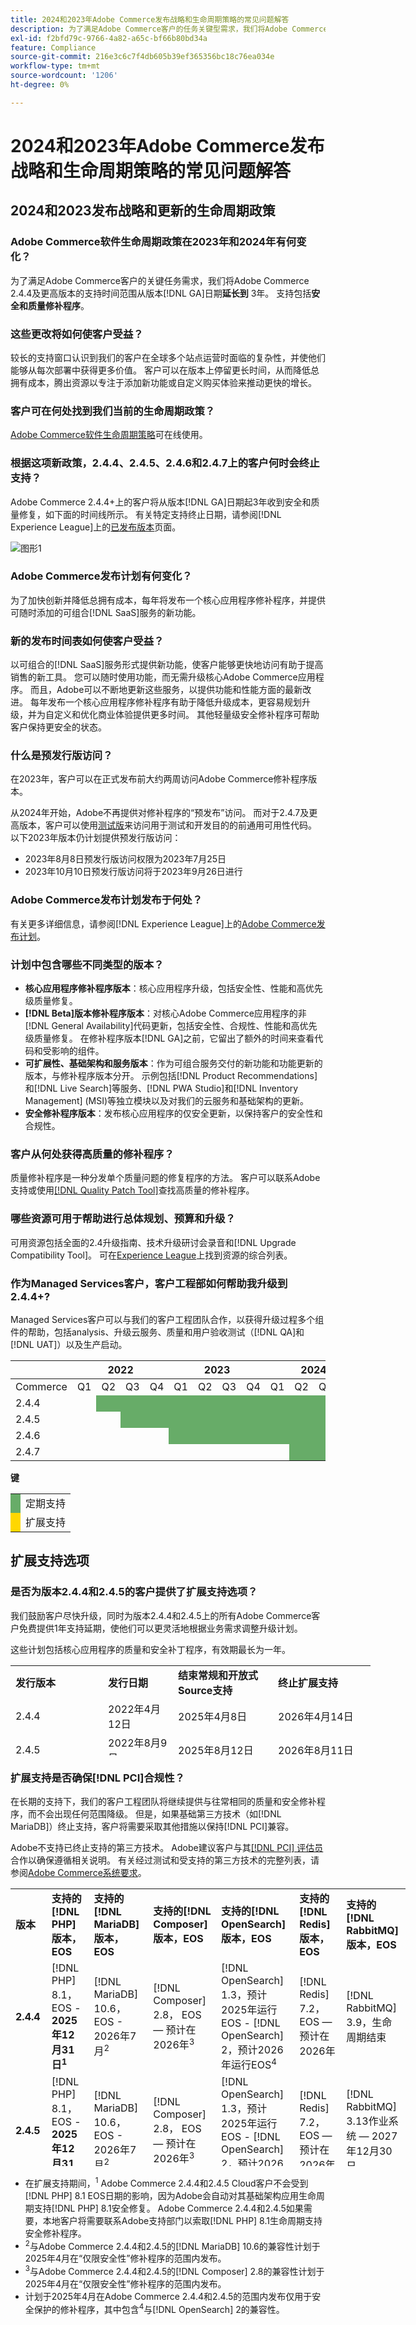 ```yaml
---
title: 2024和2023年Adobe Commerce发布战略和生命周期策略的常见问题解答
description: 为了满足Adobe Commerce客户的任务关键型需求，我们将Adobe Commerce 2.4.4及更高版本的支持时间范围从版本&lbrace;0**日期延长到**3年。  [!DNL GA] 支持包括**安全和质量补丁**。 有关时间详细信息，请参阅我们新的[发布日历](https://experienceleague.adobe.com/docs/commerce-operations/release/planning/schedule.html)。
exl-id: f2bfd79c-9766-4a82-a65c-bf66b80bd34a
feature: Compliance
source-git-commit: 216e3c6c7f4db605b39ef365356bc18c76ea034e
workflow-type: tm+mt
source-wordcount: '1206'
ht-degree: 0%

---
```


# 2024和2023年Adobe Commerce发布战略和生命周期策略的常见问题解答

## 2024和2023发布战略和更新的生命周期政策

### Adobe Commerce软件生命周期政策在2023年和2024年有何变化？

为了满足Adobe Commerce客户的关键任务需求，我们将Adobe Commerce 2.4.4及更高版本的支持时间范围从版本[!DNL GA]日期&#x200B;**延长到** 3年。 支持包括&#x200B;**安全和质量修补程序**。

### 这些更改将如何使客户受益？

较长的支持窗口认识到我们的客户在全球多个站点运营时面临的复杂性，并使他们能够从每次部署中获得更多价值。 客户可以在版本上停留更长时间，从而降低总拥有成本，腾出资源以专注于添加新功能或自定义购买体验来推动更快的增长。

### 客户可在何处找到我们当前的生命周期政策？

[Adobe Commerce软件生命周期策略](https://www.adobe.com/content/dam/cc/en/legal/terms/enterprise/pdfs/Adobe-Commerce-Software-Lifecycle-Policy.pdf)可在线使用。

### 根据这项新政策，2.4.4、2.4.5、2.4.6和2.4.7上的客户何时会终止支持？

Adobe Commerce 2.4.4+上的客户将从版本[!DNL GA]日期起3年收到安全和质量修复，如下面的时间线所示。 有关特定支持终止日期，请参阅[!DNL Experience League]上的[已发布版本](https://experienceleague.adobe.com/docs/commerce-operations/release/versions.html)页面。

![图形1](assets/MSKB-1978-1.jpg)

### Adobe Commerce发布计划有何变化？

为了加快创新并降低总拥有成本，每年将发布一个核心应用程序修补程序，并提供可随时添加的可组合[!DNL SaaS]服务的新功能。

### 新的发布时间表如何使客户受益？

以可组合的[!DNL SaaS]服务形式提供新功能，使客户能够更快地访问有助于提高销售的新工具。 您可以随时使用功能，而无需升级核心Adobe Commerce应用程序。 而且，Adobe可以不断地更新这些服务，以提供功能和性能方面的最新改进。 每年发布一个核心应用程序修补程序有助于降低升级成本，更容易规划升级，并为自定义和优化商业体验提供更多时间。 其他轻量级安全修补程序可帮助客户保持更安全的状态。

### 什么是预发行版访问？

在2023年，客户可以在正式发布前大约两周访问Adobe Commerce修补程序版本。

从2024年开始，Adobe不再提供对修补程序的“预发布”访问。 而对于2.4.7及更高版本，客户可以使用[测试版](https://experienceleague.adobe.com/docs/commerce-operations/release/beta.html)来访问用于测试和开发目的的前通用可用性代码。 以下2023年版本仍计划提供预发行版访问：

* 2023年8月8日预发行版访问权限为2023年7月25日
* 2023年10月10日预发行版访问将于2023年9月26日进行

### Adobe Commerce发布计划发布于何处？

有关更多详细信息，请参阅[!DNL Experience League]上的[Adobe Commerce发布计划](https://experienceleague.adobe.com/docs/commerce-operations/release/planning/schedule.html)。

### 计划中包含哪些不同类型的版本？

* **核心应用程序修补程序版本**：核心应用程序升级，包括安全性、性能和高优先级质量修复。
* **[!DNL Beta]版本修补程序版本**：对核心Adobe Commerce应用程序的非[!DNL General Availability]代码更新，包括安全性、合规性、性能和高优先级质量修复。 在修补程序版本[!DNL GA]之前，它留出了额外的时间来查看代码和受影响的组件。
* **可扩展性、基础架构和服务版本**：作为可组合服务交付的新功能和功能更新的版本，与修补程序版本分开。 示例包括[!DNL Product Recommendations]和[!DNL Live Search]等服务、[!DNL PWA Studio]和[!DNL Inventory Management] (MSI)等独立模块以及对我们的云服务和基础架构的更新。
* **安全修补程序版本**：发布核心应用程序的仅安全更新，以保持客户的安全性和合规性。

### 客户从何处获得高质量的修补程序？

质量修补程序是一种分发单个质量问题的修复程序的方法。 客户可以联系Adobe支持或使用[[!DNL Quality Patch Tool]](https://experienceleague.adobe.com/docs/commerce-knowledge-base/kb/announcements/commerce-announcements/magento-quality-patches-released-new-tool-to-self-serve-quality-patches.html)查找高质量的修补程序。

### 哪些资源可用于帮助进行总体规划、预算和升级？

可用资源包括全面的2.4升级指南、技术升级研讨会录音和[!DNL Upgrade Compatibility Tool]。 可在[Experience League](https://experienceleague.adobe.com/docs/commerce-operations/upgrade-guide/resources/recommended-reading.html)上找到资源的综合列表。

### 作为Managed Services客户，客户工程部如何帮助我升级到2.4.4+?

Managed Services客户可以与我们的客户工程团队合作，以获得升级过程多个组件的帮助，包括analysis、升级云服务、质量和用户验收测试（[!DNL QA]和[!DNL UAT]）以及生产启动。

<table style="table-layout:auto">
<thead>
  <tr>
    <th colspan="1"></th>
    <th colspan="4">2022</th>
    <th colspan="4">2023</th>
    <th colspan="4">2024</th>
    <th colspan="4">2025</th>
    <th colspan="4">2026</th>
    <th colspan="4">2027</th>
  </tr>
</thead>
<tbody>
  <tr>
    <td>Commerce</td>
    <td>Q1</td>
    <td>Q2</td>
    <td>Q3</td>
    <td>Q4</td>
    <td>Q1</td>
    <td>Q2</td>
    <td>Q3</td>
    <td>Q4</td>
    <td>Q1</td>
    <td>Q2</td>
    <td>Q3</td>
    <td>Q4</td>
    <td>Q1</td>
    <td>Q2</td>
    <td>Q3</td>
    <td>Q4</td>
    <td>Q1</td>
    <td>Q2</td>
    <td>Q3</td>
    <td>Q4</td>
    <td>Q1</td>
    <td>Q2</td>
    <td>Q3</td>
    <td>Q4</td>
  </tr>
  <tr>
    <td>2.4.4</td>
    <td></td>
    <td colspan="13" style="background-color:#67ac68;"></td>
    <td colspan="4" style="background-color:#ffd700;"></td>
    <td colspan="6"></td>
  </tr>
  <tr>
    <td>2.4.5</td>
    <td colspan="2"></td>
    <td colspan="13" style="background-color:#67ac68;"></td>
    <td colspan="4" style="background-color:#ffd700;"></td>
    <td colspan="6"></td>
  </tr>
  <tr>
    <td>2.4.6</td>
    <td colspan="4"></td>
    <td colspan="15" style="background-color:#67ac68;"></td>
    <td colspan="8"></td>
  </tr>
  <tr>
    <td>2.4.7</td>
    <td colspan="9"></td>
    <td colspan="13" style="background-color:#67ac68;"></td>
    <td colspan="2"></td>
  </tr>
</tbody>
</table>

**键**

<table style="table-layout:auto">
 <tbody>
  <tr>
   <td style="background-color:#67ac68;"></td>
   <td>定期支持</td>
  </tr>
  <tr>
   <td style="background-color:#ffd700;"></td>
   <td>扩展支持</td>
  </tr>
 </tbody>
</table>

## 扩展支持选项

### 是否为版本2.4.4和2.4.5的客户提供了扩展支持选项？

我们鼓励客户尽快升级，同时为版本2.4.4和2.4.5上的所有Adobe Commerce客户免费提供1年支持延期，使他们可以更灵活地根据业务需求调整升级计划。

这些计划包括核心应用程序的质量和安全补丁程序，有效期最长为一年。

<table style="height: 144px; width: 632.2px;">
<tbody>
<tr>
<td class="wysiwyg-text-align-center" style="width: 132px;"><strong>发行版本</strong></td>
<td class="wysiwyg-text-align-center" style="width: 96px;"><strong>发行日期</strong></td>
<td class="wysiwyg-text-align-center" style="width: 144px;"><strong>结束常规和开放式Source支持</strong></td>
<td class="wysiwyg-text-align-center" style="width: 140.2px;"><strong>终止扩展支持</strong></td>
</tr>
<tr>
<td class="wysiwyg-text-align-center" style="width: 132px;">2.4.4</td>
<td style="width: 96px;">2022年4月12日</td>
<td style="width: 144px;">2025年4月8日</td>
<td style="width: 140.2px;">2026年4月14日</td>
</tr>
<tr>
<td class="wysiwyg-text-align-center" style="width: 132px;">2.4.5</td>
<td style="width: 96px;">2022年8月9日</td>
<td style="width: 144px;">2025年8月12日</td>
<td style="width: 140.2px;">2026年8月11日</td>
</tr>
</tbody>
</table>

### 扩展支持是否确保[!DNL PCI]合规性？

在长期的支持下，我们的客户工程团队将继续提供与往常相同的质量和安全修补程序，而不会出现任何范围降级。 但是，如果基础第三方技术（如[!DNL MariaDB]）终止支持，客户将需要采取其他措施以保持[!DNL PCI]兼容。

Adobe不支持已终止支持的第三方技术。 Adobe建议客户与其[[!DNL PCI] 评估员](https://www.pcisecuritystandards.org/assessors_and_solutions/qualified_security_assessors/)合作以确保遵循相关说明。 有关经过测试和受支持的第三方技术的完整列表，请参阅[Adobe Commerce系统要求](https://experienceleague.adobe.com/en/docs/commerce-operations/installation-guide/system-requirements)。

<table style="height: 444px; width: 632.2px;">
<tbody>
<tr>
<td class="wysiwyg-text-align-center" style="width: 48px;"><strong>版本</strong></td>
<td class="wysiwyg-text-align-center" style="width: 72px;"><strong>支持的[!DNL PHP]版本，EOS</strong></td>
<td class="wysiwyg-text-align-center" style="width: 96px;"><strong>支持的[!DNL MariaDB]版本，EOS</strong></td>
<td class="wysiwyg-text-align-center" style="width: 108px;"><strong>支持的[!DNL Composer]版本，EOS</strong></td>
<td class="wysiwyg-text-align-center" style="width: 126px;"><strong>支持的[!DNL OpenSearch]版本，EOS</strong></td>
<td class="wysiwyg-text-align-center" style="width: 86.2px;"><strong>支持的[!DNL Redis]版本，EOS</strong></td>
<td class="wysiwyg-text-align-center" style="width: 96px;"><strong>支持的[!DNL RabbitMQ]版本，EOS</strong></td>
</tr>
<tr>
<td class="wysiwyg-text-align-center" style="width: 48px;"><strong>2.4.4</strong></td>
<td style="width: 72px;">[!DNL PHP] 8.1， EOS - <strong>2025年12月31日<sup>1</sup></strong></td>
<td style="width: 96px;">[!DNL MariaDB] 10.6，EOS - 2026年7月<sup>2</sup></td>
<td style="width: 108px;">[!DNL Composer] 2.8， EOS — 预计在2026年<sup>3</sup></td>
<td style="width: 126px;">[!DNL OpenSearch] 1.3，预计2025年运行EOS - [!DNL OpenSearch] 2，预计2026年运行EOS<sup>4</sup></td>
<td style="width: 86.2px;">[!DNL Redis] 7.2，EOS — 预计在2026年</td>
<td style="width: 96px;">[!DNL RabbitMQ] 3.9，生命周期结束</td>
</tr>
<tr>
<td class="wysiwyg-text-align-center" style="width: 48px;"><strong>2.4.5</strong></td>
<td style="width: 72px;">[!DNL PHP] 8.1， EOS - <strong>2025年12月31日<sup>1</sup></strong></td>
<td style="width: 96px;">[!DNL MariaDB] 10.6，EOS - 2026年7月<sup>2</sup></td>
<td style="width: 108px;">[!DNL Composer] 2.8， EOS — 预计在2026年<sup>3</sup></td>
<td style="width: 126px;">[!DNL OpenSearch] 1.3，预计2025年运行EOS - [!DNL OpenSearch] 2，预计2026年运行EOS<sup>4</sup></td>
<td style="width: 86.2px;">[!DNL Redis] 7.2，EOS — 预计在2026年</td>
<td style="width: 96px;">[!DNL RabbitMQ] 3.13作业系统 — 2027年12月30日</td>
</tr>
</tbody>
</table>

* 在扩展支持期间，<sup>1</sup> Adobe Commerce 2.4.4和2.4.5 Cloud客户不会受到[!DNL PHP] 8.1 EOS日期的影响，因为Adobe会自动对其基础架构应用生命周期支持[!DNL PHP] 8.1安全修复。 Adobe Commerce 2.4.4和2.4.5如果需要，本地客户将需要联系Adobe支持部门以索取[!DNL PHP] 8.1生命周期支持安全修补程序。
* <sup>2</sup>与Adobe Commerce 2.4.4和2.4.5的[!DNL MariaDB] 10.6的兼容性计划于2025年4月在“仅限安全性”修补程序的范围内发布。
* <sup>3</sup>与Adobe Commerce 2.4.4和2.4.5的[!DNL Composer] 2.8的兼容性计划于2025年4月在“仅限安全性”修补程序的范围内发布。
* 计划于2025年4月在Adobe Commerce 2.4.4和2.4.5的范围内发布仅用于安全保护的修补程序，其中包含<sup>4</sup>与[!DNL OpenSearch] 2的兼容性。
